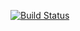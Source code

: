 [![Build Status](https://travis-ci.org/Iakobs/iakobs.github.io.svg?branch=develop)](https://travis-ci.org/Iakobs/iakobs.github.io)
